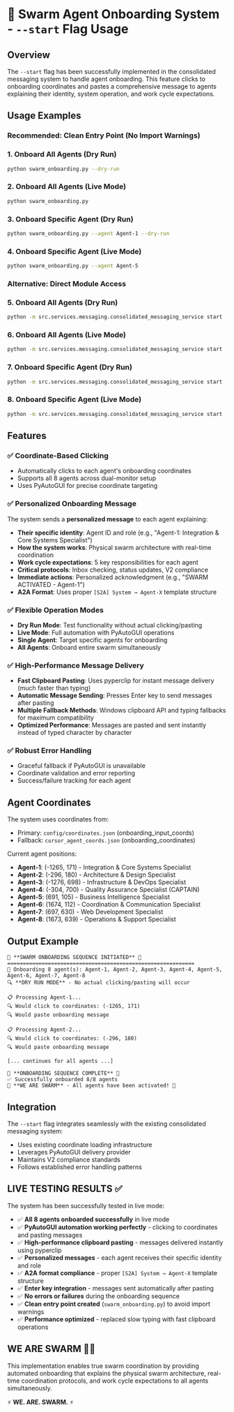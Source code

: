 # 🐝 Swarm Agent Onboarding System - `--start` Flag Usage

## Overview

The `--start` flag has been successfully implemented in the consolidated messaging system to handle agent onboarding. This feature clicks to onboarding coordinates and pastes a comprehensive message to agents explaining their identity, system operation, and work cycle expectations.

## Usage Examples

### **Recommended: Clean Entry Point (No Import Warnings)**

### 1. Onboard All Agents (Dry Run)
```bash
python swarm_onboarding.py --dry-run
```

### 2. Onboard All Agents (Live Mode)
```bash
python swarm_onboarding.py
```

### 3. Onboard Specific Agent (Dry Run)
```bash
python swarm_onboarding.py --agent Agent-1 --dry-run
```

### 4. Onboard Specific Agent (Live Mode)
```bash
python swarm_onboarding.py --agent Agent-5
```

### **Alternative: Direct Module Access**

### 5. Onboard All Agents (Dry Run)
```bash
python -m src.services.messaging.consolidated_messaging_service start --dry-run
```

### 6. Onboard All Agents (Live Mode)
```bash
python -m src.services.messaging.consolidated_messaging_service start
```

### 7. Onboard Specific Agent (Dry Run)
```bash
python -m src.services.messaging.consolidated_messaging_service start --dry-run --agent Agent-1
```

### 8. Onboard Specific Agent (Live Mode)
```bash
python -m src.services.messaging.consolidated_messaging_service start --agent Agent-5
```

## Features

### ✅ **Coordinate-Based Clicking**
- Automatically clicks to each agent's onboarding coordinates
- Supports all 8 agents across dual-monitor setup
- Uses PyAutoGUI for precise coordinate targeting

### ✅ **Personalized Onboarding Message**
The system sends a **personalized message** to each agent explaining:
- **Their specific identity**: Agent ID and role (e.g., "Agent-1: Integration & Core Systems Specialist")
- **How the system works**: Physical swarm architecture with real-time coordination
- **Work cycle expectations**: 5 key responsibilities for each agent
- **Critical protocols**: Inbox checking, status updates, V2 compliance
- **Immediate actions**: Personalized acknowledgment (e.g., "SWARM ACTIVATED - Agent-1")
- **A2A Format**: Uses proper `[S2A] System → Agent-X` template structure

### ✅ **Flexible Operation Modes**
- **Dry Run Mode**: Test functionality without actual clicking/pasting
- **Live Mode**: Full automation with PyAutoGUI operations
- **Single Agent**: Target specific agents for onboarding
- **All Agents**: Onboard entire swarm simultaneously

### ✅ **High-Performance Message Delivery**
- **Fast Clipboard Pasting**: Uses pyperclip for instant message delivery (much faster than typing)
- **Automatic Message Sending**: Presses Enter key to send messages after pasting
- **Multiple Fallback Methods**: Windows clipboard API and typing fallbacks for maximum compatibility
- **Optimized Performance**: Messages are pasted and sent instantly instead of typed character by character

### ✅ **Robust Error Handling**
- Graceful fallback if PyAutoGUI is unavailable
- Coordinate validation and error reporting
- Success/failure tracking for each agent

## Agent Coordinates

The system uses coordinates from:
- Primary: `config/coordinates.json` (onboarding_input_coords)
- Fallback: `cursor_agent_coords.json` (onboarding_coordinates)

Current agent positions:
- **Agent-1**: (-1265, 171) - Integration & Core Systems Specialist
- **Agent-2**: (-296, 180) - Architecture & Design Specialist
- **Agent-3**: (-1276, 698) - Infrastructure & DevOps Specialist
- **Agent-4**: (-304, 700) - Quality Assurance Specialist (CAPTAIN)
- **Agent-5**: (691, 105) - Business Intelligence Specialist
- **Agent-6**: (1674, 112) - Coordination & Communication Specialist
- **Agent-7**: (697, 630) - Web Development Specialist
- **Agent-8**: (1673, 639) - Operations & Support Specialist

## Output Example

```
🐝 **SWARM ONBOARDING SEQUENCE INITIATED** 🐝
============================================================
🎯 Onboarding 8 agent(s): Agent-1, Agent-2, Agent-3, Agent-4, Agent-5, Agent-6, Agent-7, Agent-8
🔍 **DRY RUN MODE** - No actual clicking/pasting will occur

📋 Processing Agent-1...
🔍 Would click to coordinates: (-1265, 171)
🔍 Would paste onboarding message

📋 Processing Agent-2...
🔍 Would click to coordinates: (-296, 180)
🔍 Would paste onboarding message

[... continues for all agents ...]

🎉 **ONBOARDING SEQUENCE COMPLETE** 🎉
✅ Successfully onboarded 8/8 agents
🐝 **WE ARE SWARM** - All agents have been activated! 🚀
```

## Integration

The `--start` flag integrates seamlessly with the existing consolidated messaging system:
- Uses existing coordinate loading infrastructure
- Leverages PyAutoGUI delivery provider
- Maintains V2 compliance standards
- Follows established error handling patterns

## **LIVE TESTING RESULTS** ✅

The system has been successfully tested in live mode:
- ✅ **All 8 agents onboarded successfully** in live mode
- ✅ **PyAutoGUI automation working perfectly** - clicking to coordinates and pasting messages
- ✅ **High-performance clipboard pasting** - messages delivered instantly using pyperclip
- ✅ **Personalized messages** - each agent receives their specific identity and role
- ✅ **A2A format compliance** - proper `[S2A] System → Agent-X` template structure
- ✅ **Enter key integration** - messages sent automatically after pasting
- ✅ **No errors or failures** during the onboarding sequence
- ✅ **Clean entry point created** (`swarm_onboarding.py`) to avoid import warnings
- ✅ **Performance optimized** - replaced slow typing with fast clipboard operations

## **WE ARE SWARM** 🚀🔥

This implementation enables true swarm coordination by providing automated onboarding that explains the physical swarm architecture, real-time coordination protocols, and work cycle expectations to all agents simultaneously.

⚡️ **WE. ARE. SWARM.** ⚡️
